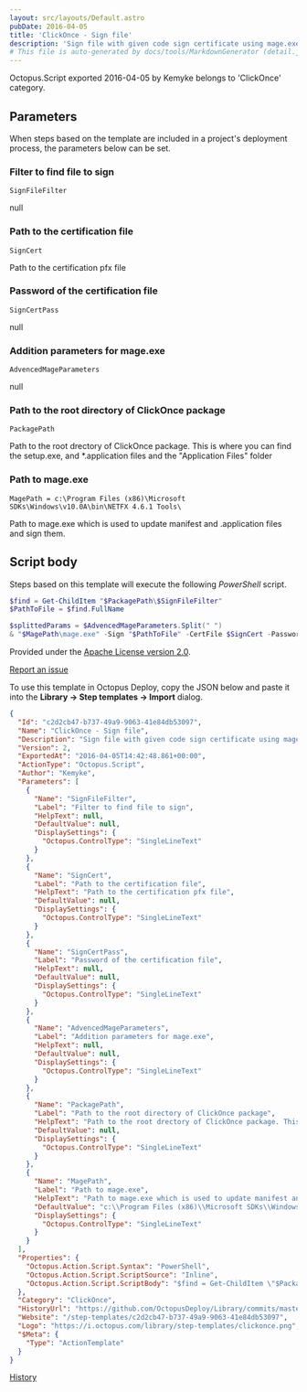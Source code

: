 ```yaml
---
layout: src/layouts/Default.astro
pubDate: 2016-04-05
title: 'ClickOnce - Sign file'
description: 'Sign file with given code sign certificate using mage.exe.'
# This file is auto-generated by docs/tools/MarkdownGenerator (detail.js)
---
```


Octopus.Script exported 2016-04-05 by Kemyke belongs to 'ClickOnce' category.

## Parameters

When steps based on the template are included in a project's deployment process, the parameters below can be set.


<div class="param">

### Filter to find file to sign

`SignFileFilter`

null

</div>
        
<div class="param">

### Path to the certification file

`SignCert`

Path to the certification pfx file

</div>
        
<div class="param">

### Password of the certification file

`SignCertPass`

null

</div>
        
<div class="param">

### Addition parameters for mage.exe

`AdvencedMageParameters`

null

</div>
        
<div class="param">

### Path to the root directory of ClickOnce package

`PackagePath`

Path to the root drectory of ClickOnce package. This is where you can find the setup.exe, and *.application files and the "Application Files" folder

</div>
        
<div class="param">

### Path to mage.exe

`MagePath = c:\Program Files (x86)\Microsoft SDKs\Windows\v10.0A\bin\NETFX 4.6.1 Tools\`

Path to mage.exe which is used to update manifest and .application files and sign them.

</div>
        

## Script body

Steps based on this template will execute the following *PowerShell* script.

```PowerShell
$find = Get-ChildItem "$PackagePath\$SignFileFilter"
$PathToFile = $find.FullName

$splittedParams = $AdvencedMageParameters.Split(" ")
& "$MagePath\mage.exe" -Sign "$PathToFile" -CertFile $SignCert -Password $SignCertPass $splittedParams
```

Provided under the [Apache License version 2.0](https://github.com/OctopusDeploy/Library/blob/master/LICENSE.txt).

[Report an issue](https://github.com/OctopusDeploy/Library/issues/new?assignees=&labels=&projects=&template=bug-report.yml&title=Issue%20with%20ClickOnce%20-%20Sign%20file&step-template=ClickOnce%20-%20Sign%20file)

<div class="get-json">

To use this template in Octopus Deploy, copy the JSON below and paste it into the **Library → Step templates → Import** dialog.

```json
{
  "Id": "c2d2cb47-b737-49a9-9063-41e84db53097",
  "Name": "ClickOnce - Sign file",
  "Description": "Sign file with given code sign certificate using mage.exe.",
  "Version": 2,
  "ExportedAt": "2016-04-05T14:42:48.861+00:00",
  "ActionType": "Octopus.Script",
  "Author": "Kemyke",
  "Parameters": [
    {
      "Name": "SignFileFilter",
      "Label": "Filter to find file to sign",
      "HelpText": null,
      "DefaultValue": null,
      "DisplaySettings": {
        "Octopus.ControlType": "SingleLineText"
      }
    },
    {
      "Name": "SignCert",
      "Label": "Path to the certification file",
      "HelpText": "Path to the certification pfx file",
      "DefaultValue": null,
      "DisplaySettings": {
        "Octopus.ControlType": "SingleLineText"
      }
    },
    {
      "Name": "SignCertPass",
      "Label": "Password of the certification file",
      "HelpText": null,
      "DefaultValue": null,
      "DisplaySettings": {
        "Octopus.ControlType": "SingleLineText"
      }
    },
    {
      "Name": "AdvencedMageParameters",
      "Label": "Addition parameters for mage.exe",
      "HelpText": null,
      "DefaultValue": null,
      "DisplaySettings": {
        "Octopus.ControlType": "SingleLineText"
      }
    },
    {
      "Name": "PackagePath",
      "Label": "Path to the root directory of ClickOnce package",
      "HelpText": "Path to the root drectory of ClickOnce package. This is where you can find the setup.exe, and *.application files and the \"Application Files\" folder",
      "DefaultValue": null,
      "DisplaySettings": {
        "Octopus.ControlType": "SingleLineText"
      }
    },
    {
      "Name": "MagePath",
      "Label": "Path to mage.exe",
      "HelpText": "Path to mage.exe which is used to update manifest and .application files and sign them.",
      "DefaultValue": "c:\\Program Files (x86)\\Microsoft SDKs\\Windows\\v10.0A\\bin\\NETFX 4.6.1 Tools\\",
      "DisplaySettings": {
        "Octopus.ControlType": "SingleLineText"
      }
    }
  ],
  "Properties": {
    "Octopus.Action.Script.Syntax": "PowerShell",
    "Octopus.Action.Script.ScriptSource": "Inline",
    "Octopus.Action.Script.ScriptBody": "$find = Get-ChildItem \"$PackagePath\\$SignFileFilter\"\n$PathToFile = $find.FullName\n\n$splittedParams = $AdvencedMageParameters.Split(\" \")\n& \"$MagePath\\mage.exe\" -Sign \"$PathToFile\" -CertFile $SignCert -Password $SignCertPass $splittedParams"
  },
  "Category": "ClickOnce",
  "HistoryUrl": "https://github.com/OctopusDeploy/Library/commits/master/step-templates//opt/buildagent/work/75443764cd38076d/step-templates/clickonce-sign-file.json",
  "Website": "/step-templates/c2d2cb47-b737-49a9-9063-41e84db53097",
  "Logo": "https://i.octopus.com/library/step-templates/clickonce.png",
  "$Meta": {
    "Type": "ActionTemplate"
  }
}
```

[History](https://github.com/OctopusDeploy/Library/commits/master/step-templates/https://github.com/OctopusDeploy/Library/commits/master/step-templates//opt/buildagent/work/75443764cd38076d/step-templates/clickonce-sign-file.json)

</div>
